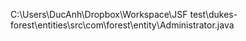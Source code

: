 C:\Users\DucAnh\Dropbox\Workspace\JSF test\dukes-forest\entities\src\com\forest\entity\Administrator.java
